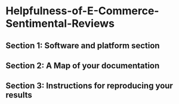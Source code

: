 # Helpfulness-of-E-Commerce-Sentimental-Reviews
## Section 1: Software and platform section

## Section 2: A Map of your documentation

## Section 3: Instructions for reproducing your results
